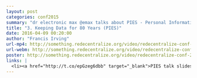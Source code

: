 ```yaml
---
layout: post
categories: conf2015
summary: "dr electronic max @emax talks about PIES - Personal Information Environments, and keeping data for a lifetime."
title: "3. Keeping Data for 80 Years (PIES)"
date: 2016-04-09 00:20:00
author: "Francis Irving"
url-mp4: http://something.redecentralize.org/video/redecentralize-conf-2015-3-keeping-data-for-80-years-pies.mp4
url-webm: http://something.redecentralize.org/video/redecentralize-conf-2015-3-keeping-data-for-80-years-pies.webm
poster: http://something.redecentralize.org/video/redecentralize-conf-2015-3-keeping-data-for-80-years-pies.jpg
links: |
  <li><a href="http://t.co/epGzeg6dbb" target="_blank">PIES talk slides</a></li>
---
```

